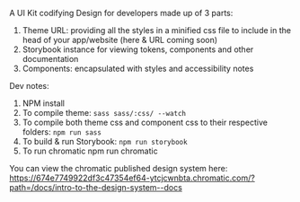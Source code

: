 A UI Kit codifying Design for developers made up of 3 parts: 

1. Theme URL: providing all the styles in a minified css file to include in the head of your app/website (here & URL coming soon)
2. Storybook instance for viewing tokens, components and other documentation
3. Components: encapsulated with styles and accessibility notes

Dev notes:
1. NPM install
2. To compile theme: `sass sass/:css/ --watch`
3. To compile both theme css and component css to their respective folders:  `npm run sass`
4. To build & run Storybook: `npm run storybook`
5. To run chromatic npm run chromatic

You can view the chromatic published design system here: https://674e7749922df3c47354ef64-ytcjcwnbta.chromatic.com/?path=/docs/intro-to-the-design-system--docs